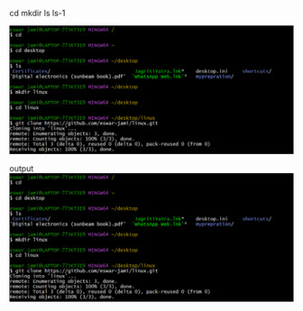 cd 
mkdir 
ls 
ls-1


![Linux commad imag](/img/Linux.png)

output
![Linux commad imag](/img/Linux.png)